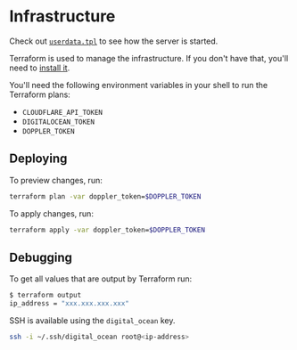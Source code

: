 # Infrastructure

Check out [`userdata.tpl`](./userdata.tpl) to see how the server is started.

Terraform is used to manage the infrastructure. If you don't have that, you'll need to [install it](https://learn.hashicorp.com/tutorials/terraform/install-cli).

You'll need the following environment variables in your shell to run the Terraform plans:

- `CLOUDFLARE_API_TOKEN`
- `DIGITALOCEAN_TOKEN`
- `DOPPLER_TOKEN`

## Deploying

To preview changes, run:

```bash
terraform plan -var doppler_token=$DOPPLER_TOKEN
```

To apply changes, run:

```bash
terraform apply -var doppler_token=$DOPPLER_TOKEN
```

## Debugging

To get all values that are output by Terraform run:

```bash
$ terraform output
ip_address = "xxx.xxx.xxx.xxx"
```

SSH is available using the `digital_ocean` key.

```bash
ssh -i ~/.ssh/digital_ocean root@<ip-address>
```
